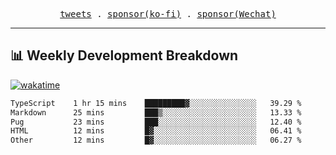 <p align="center">
  <samp>
    <a href="https://twitter.com/everfu8">tweets</a> .
    <a href="https://ko-fi.com/everfu">sponsor(ko-fi)</a> . 
    <a href="https://s3.qjqq.cn/47/663742bac8e52.webp!color">sponsor(Wechat)</a>
  </samp>
</p>

---

## 📊 Weekly Development Breakdown

[![wakatime](https://wakatime.com/badge/user/0fcef314-a9cd-4509-9880-5cdb2158a775.svg)](https://wakatime.com/@0fcef314-a9cd-4509-9880-5cdb2158a775)

<!--START_SECTION:waka-->
```txt
TypeScript    1 hr 15 mins    █████████▓░░░░░░░░░░░░░░░   39.29 %
Markdown      25 mins         ███▒░░░░░░░░░░░░░░░░░░░░░   13.33 %
Pug           23 mins         ███░░░░░░░░░░░░░░░░░░░░░░   12.40 %
HTML          12 mins         █▓░░░░░░░░░░░░░░░░░░░░░░░   06.41 %
Other         12 mins         █▓░░░░░░░░░░░░░░░░░░░░░░░   06.27 %
```

<!--END_SECTION:waka-->